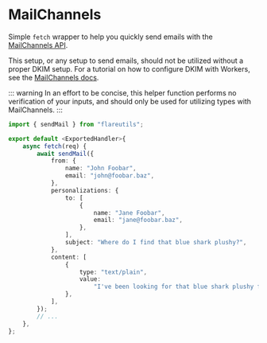 # MailChannels

Simple `fetch` wrapper to help you quickly send emails with the [MailChannels API](https://mailchannels.zendesk.com/hc/en-us/articles/4565898358413-Sending-Email-from-Cloudflare-Workers-using-MailChannels-Send-API).

This setup, or any setup to send emails, should not be utilized without a proper DKIM setup. For a tutorial on how to configure DKIM with Workers, see the [MailChannels docs](https://mailchannels.zendesk.com/hc/en-us/articles/7122849237389-Adding-a-DKIM-Signature).

::: warning
In an effort to be concise, this helper function performs no verification of your inputs, and should only be used for utilizing types with MailChannels.
:::

```ts
import { sendMail } from "flareutils";

export default <ExportedHandler>{
	async fetch(req) {
		await sendMail({
			from: {
				name: "John Foobar",
				email: "john@foobar.baz",
			},
			personalizations: {
				to: [
					{
						name: "Jane Foobar",
						email: "jane@foobar.baz",
					},
				],
				subject: "Where do I find that blue shark plushy?",
			},
			content: [
				{
					type: "text/plain",
					value:
						"I've been looking for that blue shark plushy for ages, but I can't find it anywhere. Do you know where I can find it?",
				},
			],
		});
		// ...
	},
};
```
